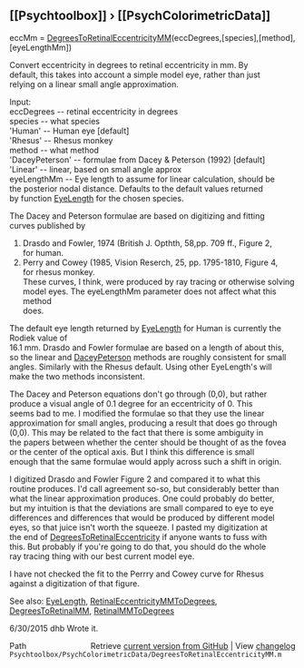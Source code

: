 ## [[Psychtoolbox]] &#8250; [[PsychColorimetricData]]

eccMm = [DegreesToRetinalEccentricityMM](DegreesToRetinalEccentricityMM)(eccDegrees,[species],[method],[eyeLengthMm])  
  
Convert eccentricity in degrees to retinal eccentricity in mm.   By  
default, this takes into account a simple model eye, rather than just  
relying on a linear small angle approximation.  
  
Input:  
  eccDegrees -- retinal eccentricity in degrees  
  species -- what species  
    'Human'  -- Human eye [default]  
    'Rhesus' -- Rhesus monkey  
  method -- what method  
    'DaceyPeterson'  -- formulae from Dacey & Peterson (1992) [default]  
    'Linear' -- linear, based on small angle approx  
 eyeLengthMm -- Eye length to assume for linear calculation, should be  
     the posterior nodal distance. Defaults to the default values returned  
     by function [EyeLength](EyeLength) for the chosen species.  
  
The Dacey and Peterson formulae are based on digitizing and fitting  
curves published by  
   1) Drasdo and Fowler, 1974 (British J. Opthth, 58,pp. 709 ff., Figure 2,  
   for human.  
   2) Perry and Cowey (1985, Vision Reserch, 25, pp. 1795-1810, Figure 4,  
   for rhesus monkey.  
These curves, I think, were produced by ray tracing or otherwise solving  
model eyes.  The eyeLengthMm parameter does not affect what this method  
does.  
  
The default eye length returned by [EyeLength](EyeLength) for Human is currently the Rodiek value of  
16.1 mm.  Drasdo and Fowler formulae are based on a length of about this,   
so the linear and [DaceyPeterson](DaceyPeterson) methods are roughly consistent for small  
angles.  Similarly with the Rhesus default.  Using other EyeLength's will  
make the two methods inconsistent.  
  
The Dacey and Peterson equations don't go through (0,0), but rather  
produce a visual angle of 0.1 degree for an eccentricity of 0.  This  
seems bad to me. I modified the formulae so that they use the linear  
approximation for small angles, producing a result that does go through  
(0,0).  This may be related to the fact that there is some ambiguity in  
the papers between whether the center should be thought of as the fovea  
or the center of the optical axis.  But I think this difference is small  
enough that the same formulae would apply across such a shift in origin.  
  
I digitized Drasdo and Fowler Figure 2 and compared it to what this  
routine produces.  I'd call agreement so-so, but considerably better than  
what the linear approximation produces.  One could probably do better,  
but my intuition is that the deviations are small compared to eye to eye  
differences and differences that would be produced by different model  
eyes, so that juice isn't worth the squeeze.  I pasted my digitization at  
the end of [DegreesToRetinalEccentricity](DegreesToRetinalEccentricity) if anyone wants to fuss with  
this.  But probably if you're going to do that, you should do the whole  
ray tracing thing with our best current model eye.  
  
I have not checked the fit to the Perrry and Cowey curve for Rhesus  
against a digitization of that figure.  
  
See also: [EyeLength](EyeLength), [RetinalEccentricityMMToDegrees](RetinalEccentricityMMToDegrees), [DegreesToRetinalMM](DegreesToRetinalMM), [RetinalMMToDegrees](RetinalMMToDegrees)  
  
6/30/2015  dhb  Wrote it.  




<div class="code_header" style="text-align:right;">
  <span style="float:left;">Path&nbsp;&nbsp;</span> <span class="counter">Retrieve <a href=
  "https://raw.github.com/Psychtoolbox-3/Psychtoolbox-3/beta/Psychtoolbox/PsychColorimetricData/DegreesToRetinalEccentricityMM.m">current version from GitHub</a> | View <a href=
  "https://github.com/Psychtoolbox-3/Psychtoolbox-3/commits/beta/Psychtoolbox/PsychColorimetricData/DegreesToRetinalEccentricityMM.m">changelog</a></span>
</div>
<div class="code">
  <code>Psychtoolbox/PsychColorimetricData/DegreesToRetinalEccentricityMM.m</code>
</div>

